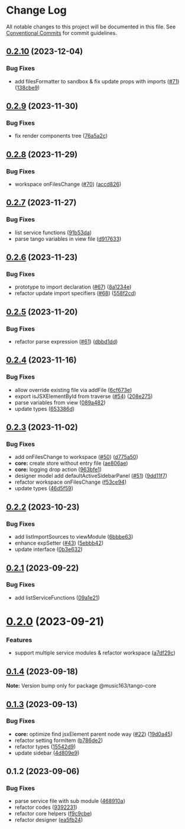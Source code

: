 # Change Log

All notable changes to this project will be documented in this file.
See [Conventional Commits](https://conventionalcommits.org) for commit guidelines.

## [0.2.10](https://github.com/netease/tango/compare/@music163/tango-core@0.2.9...@music163/tango-core@0.2.10) (2023-12-04)

### Bug Fixes

- add filesFormatter to sandbox & fix update props with imports ([#71](https://github.com/netease/tango/issues/71)) ([138cbe9](https://github.com/netease/tango/commit/138cbe9b203b370aff42c1ae8086d69edacf35e9))

## [0.2.9](https://github.com/netease/tango/compare/@music163/tango-core@0.2.8...@music163/tango-core@0.2.9) (2023-11-30)

### Bug Fixes

- fix render components tree ([76a5a2c](https://github.com/netease/tango/commit/76a5a2c65920bc42b019cd1f32a3cacd0d888638))

## [0.2.8](https://github.com/netease/tango/compare/@music163/tango-core@0.2.7...@music163/tango-core@0.2.8) (2023-11-29)

### Bug Fixes

- workspace onFilesChange ([#70](https://github.com/netease/tango/issues/70)) ([accd826](https://github.com/netease/tango/commit/accd8263764c811ea8175a9cd341fc6fa6c75967))

## [0.2.7](https://github.com/netease/tango/compare/@music163/tango-core@0.2.6...@music163/tango-core@0.2.7) (2023-11-27)

### Bug Fixes

- list service functions ([91b53da](https://github.com/netease/tango/commit/91b53da38e362ae320457429037dc347adf90bd3))
- parse tango variables in view file ([d917633](https://github.com/netease/tango/commit/d91763379c4ccf9d826b717aa80a07abdaf2e3a2))

## [0.2.6](https://github.com/netease/tango/compare/@music163/tango-core@0.2.5...@music163/tango-core@0.2.6) (2023-11-23)

### Bug Fixes

- prototype to import declaration ([#67](https://github.com/netease/tango/issues/67)) ([8a1234e](https://github.com/netease/tango/commit/8a1234e565489c92f041356b7a06339eaeee48df))
- refactor update import specifiers ([#68](https://github.com/netease/tango/issues/68)) ([558f2cd](https://github.com/netease/tango/commit/558f2cd0a692c6bbc866d08250d25e2619af183f))

## [0.2.5](https://github.com/netease/tango/compare/@music163/tango-core@0.2.4...@music163/tango-core@0.2.5) (2023-11-20)

### Bug Fixes

- refactor parse expression ([#61](https://github.com/netease/tango/issues/61)) ([dbbd1dd](https://github.com/netease/tango/commit/dbbd1dddc75c532b7c9710ab0941c8680100f093))

## [0.2.4](https://github.com/netease/tango/compare/@music163/tango-core@0.2.3...@music163/tango-core@0.2.4) (2023-11-16)

### Bug Fixes

- allow override existing file via addFile ([6cf673e](https://github.com/netease/tango/commit/6cf673e7f6f330613e1d6331256a59900e8cbc68))
- export isJSXElementById from traverse ([#54](https://github.com/netease/tango/issues/54)) ([208e275](https://github.com/netease/tango/commit/208e275bb1cd98ed21d816c26179f9ebc11df223))
- parse variables from view ([089a482](https://github.com/netease/tango/commit/089a482f750e9d9a7743a6641d6e39989347d318))
- update types ([653386d](https://github.com/netease/tango/commit/653386dcc0b064b41915548129952eeabe53019f))

## [0.2.3](https://github.com/netease/tango/compare/@music163/tango-core@0.2.2...@music163/tango-core@0.2.3) (2023-11-02)

### Bug Fixes

- add onFilesChange to workspace ([#50](https://github.com/netease/tango/issues/50)) ([d775a50](https://github.com/netease/tango/commit/d775a5003ab1a14f801d3b38f7187ea15ef7d74d))
- **core:** create store without entry file ([ae806ae](https://github.com/netease/tango/commit/ae806aee3583ef5f957836e15d715035c4556867))
- **core:** logging drop action ([963bfe1](https://github.com/netease/tango/commit/963bfe1ab80fa4114637963534b2891a27538120))
- designer model add defaultActiveSidebarPanel ([#51](https://github.com/netease/tango/issues/51)) ([9dd11f7](https://github.com/netease/tango/commit/9dd11f7a6d5807c80a63c84c1ad0df5bc1ce9558))
- refactor workspace onFilesChange ([f53ce94](https://github.com/netease/tango/commit/f53ce94c6ed777d45ba6137188bfbc4566e03942))
- update types ([46d5f59](https://github.com/netease/tango/commit/46d5f59b4cd4fa71ed247f5e470e66c8c9f6d4a0))

## [0.2.2](https://github.com/netease/tango/compare/@music163/tango-core@0.2.1...@music163/tango-core@0.2.2) (2023-10-23)

### Bug Fixes

- add listImportSources to viewModule ([6bbbe63](https://github.com/netease/tango/commit/6bbbe634ad52acaf06a0d776aeff450993f7b69a))
- enhance expSetter ([#43](https://github.com/netease/tango/issues/43)) ([5ebbb42](https://github.com/netease/tango/commit/5ebbb428fb3fb786d330ab01959028443338d315))
- update interface ([0b3e632](https://github.com/netease/tango/commit/0b3e632745e30d578268458329d5702dbd729010))

## [0.2.1](https://github.com/netease/tango/compare/@music163/tango-core@0.2.0...@music163/tango-core@0.2.1) (2023-09-22)

### Bug Fixes

- add listServiceFunctions ([09a1e21](https://github.com/netease/tango/commit/09a1e2135a1f51b0a5f6c0a507ba42d2e6355c24))

# [0.2.0](https://github.com/netease/tango/compare/@music163/tango-core@0.1.4...@music163/tango-core@0.2.0) (2023-09-21)

### Features

- support multiple service modules & refactor workspace ([a7df29c](https://github.com/netease/tango/commit/a7df29c3debc56b187792d3e203b470e9d368ea5))

## [0.1.4](https://github.com/netease/tango/compare/@music163/tango-core@0.1.3...@music163/tango-core@0.1.4) (2023-09-18)

**Note:** Version bump only for package @music163/tango-core

## [0.1.3](https://github.com/netease/tango/compare/@music163/tango-core@0.1.2...@music163/tango-core@0.1.3) (2023-09-13)

### Bug Fixes

- **core:** optimize find jsxElement parent node way ([#22](https://github.com/netease/tango/issues/22)) ([19d0a45](https://github.com/netease/tango/commit/19d0a4523bb31ea9286714737a0f4f1883e1c801))
- refactor setting formItem ([b786de2](https://github.com/netease/tango/commit/b786de2f1a0e4e9141eb09fce696e45df633b232))
- refactor types ([15542d9](https://github.com/netease/tango/commit/15542d9eb2f8959597b81cae457091ee71710c83))
- update sidebar ([4d809e9](https://github.com/netease/tango/commit/4d809e9afd0d6d525850708722736847b510638e))

## 0.1.2 (2023-09-06)

### Bug Fixes

- parse service file with sub module ([468910a](https://github.com/netease/tango/commit/468910afde6aec75255f07f8af1f756025e1a237))
- refactor codes ([9392231](https://github.com/netease/tango/commit/9392231414fa1f992e206804549367c5bfee52cb))
- refactor core helpers ([f9c9cbe](https://github.com/netease/tango/commit/f9c9cbefaef7b7fa46585798834e951ded36c68a))
- refactor designer ([ea5fb24](https://github.com/netease/tango/commit/ea5fb24ba7469e28a3de3f60597c819f2f37104a))
